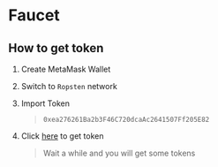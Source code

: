 # Faucet

## How to get token

1. Create MetaMask Wallet

2. Switch to `Ropsten` network

3. Import Token
    > `0xea276261Ba2b3F46C720dcaAc2641507Ff205E82`

4. Click [here](https://pp-brg.github.io/faucet/) to get token
    > Wait a while and you will get some tokens